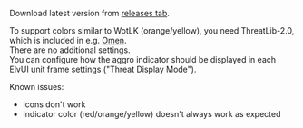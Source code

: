 Download latest version from [releases tab](https://github.com/Tremolo4/ElvUI_ThreatDisplayFix/releases).

To support colors similar to WotLK (orange/yellow), you need ThreatLib-2.0, which is included in e.g. [Omen](https://www.wowace.com/projects/omen-threat-meter/files/191727).  
There are no additional settings.  
You can configure how the aggro indicator should be displayed in each ElvUI unit frame settings ("Threat Display Mode").

Known issues:
- Icons don't work
- Indicator color (red/orange/yellow) doesn't always work as expected
